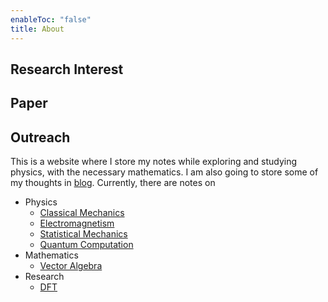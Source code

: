 ```yaml
---
enableToc: "false"
title: About
---
```

## Research Interest
## Paper
## Outreach


This is a website where I store my notes while exploring and studying physics, with the necessary mathematics. I am also going to store some of my thoughts in [blog](/blog). Currently, there are notes on 
- Physics
	-  [Classical Mechanics](./notes/CM)
	- [Electromagnetism](./notes/EM)
	- [Statistical Mechanics](./notes/SM)
	- [Quantum Computation](./notes/QC)
- Mathematics
	- [Vector Algebra](./notes/VectorAlgebra)
- Research
	- [DFT](./notes/DFT)
